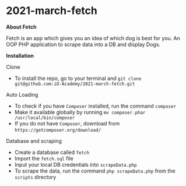 # 2021-march-fetch

**About Fetch**

Fetch is an app which gives you an idea of which dog is best for you.
An OOP PHP application to scrape data into a DB and display Dogs.

**Installation**

Clone
- To install the repo, go to your terminal and `git clone git@github.com:iO-Academy/2021-march-fetch.git`

Auto Loading
- To check if you have `Composer` installed, run the command `composer`
- Make it available globally by running `mv composer.phar /usr/local/bin/composer`
- If you do not have `Composer`, download from `https://getcomposer.org/download/`

Database and scraping
- Create a database called `fetch`
- Import the `fetch.sql` file
- Input your local DB credentials into `scrapeData.php`
- To scrape the data, run the command `php scrapeData.php` from the `scripts` directory 

